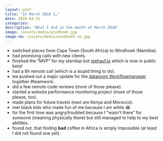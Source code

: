 ```yaml
---
layout: post
title: "In March 2018 I…"
date: 2018-03-31
categories:
description: "What I did in the month of March 2018"
image: /assets/media/windhoek.jpg
image-sm: /assets/media/windhoek-sm.jpg
---
```

- switched places from Cape Town (South Africa) to Windhoek (Namibia).
- had promising calls with new clients.
- finished the “MVP” for my standup bot [stehauf.io](https://www.stehauf.io) which is now in public beta!
- had a 6h remote call (which is a stupid thing to do).
- we pushed out a major update for the [dataroom Workflowmanager](https://wfm.data-room.de/en) together #teamwork.
- did a few remote code reviews (more of those please).
- started a website performance monitoring project (more of those please, too).
- made plans for future travels (next are Kenya and Morocco).
- met black kids who made fun of me because I am white 😂
- for the first time was angry/troubled because I “wasn’t there” for someone (meaning physically there) but still managed to help to my best abilities.
- found out, that finding **bad** coffee in Africa is simply impossible (at least I did not found one yet).
